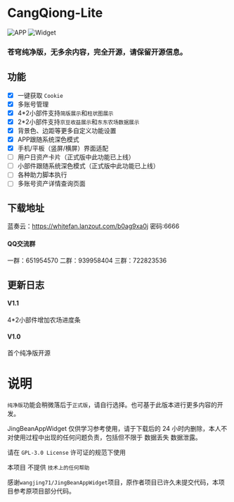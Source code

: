 # CangQiong-Lite
![APP](https://cdn.jsdelivr.net/gh/baifan97/CangQiongLite/APP.png)
![Widget](https://cdn.jsdelivr.net/gh/baifan97/CangQiongLite/Widget.png)
### 苍穹纯净版，无多余内容，完全开源，请保留开源信息。


## 功能
- [x] 一键获取 `Cookie`
- [x] 多账号管理
- [x] 4*2小部件支持`简版展示`和`柱状图展示`
- [x] 2*2小部件支持`京豆收益展示`和`东东农场数据展示`
- [x] 背景色、边距等更多自定义功能设置
- [x] APP跟随系统深色模式
- [x] 手机/平板（竖屏/横屏）界面适配
- [ ] 用户日资产卡片（正式版中此功能已上线）
- [ ] 小部件跟随系统深色模式（正式版中此功能已上线）
- [ ] 各种助力脚本执行
- [ ] 多账号资产详情查询页面

## 下载地址
蓝奏云：https://whitefan.lanzout.com/b0ag9xa0j
密码:6666
#### QQ交流群
一群：651954570
二群：939958404
三群：722823536



## 更新日志
#### V1.1
4*2小部件增加农场进度条
#### V1.0
首个纯净版开源

# 说明

`纯净版`功能会稍微落后于`正式版`，请自行选择。也可基于此版本进行更多内容的开发。

JingBeanAppWidget 仅供学习参考使用，请于下载后的 24 小时内删除，本人不对使用过程中出现的任何问题负责，包括但不限于 数据丢失 数据泄露。

请在 `GPL-3.0 License` 许可证的规范下使用

本项目 不提供 `技术上的任何帮助`

感谢`wangjing71/JingBeanAppWidget`项目，原作者项目已许久未提交代码，本项目参考原项目部分代码。